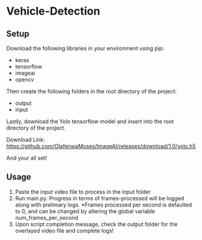 # Vehicle-Detection

## Setup
  Download the following libraries in your environment using pip:
  - keras
  - tensorflow
  - imageai
  - opencv
  
  Then create the following folders in the root directory of the project:
  - output
  - input
  
  Lastly, download the Yolo tensorflow model and insert into the root directory of the project.
  
  Download Link: https://github.com/OlafenwaMoses/ImageAI/releases/download/1.0/yolo.h5
  
  And your all set!
  
 ## Usage
  1. Paste the input video file to process in the input folder
  2. Run main.py. Progress in terms of frames-processed will be logged along with prelimary logs. 
  *Frames processed per second is defaulted to 0, and can be changed by altering the global variable num_frames_per_second
  4. Upon script completion message, check the output folder for the overlayed video file and complete logs!
  
  
